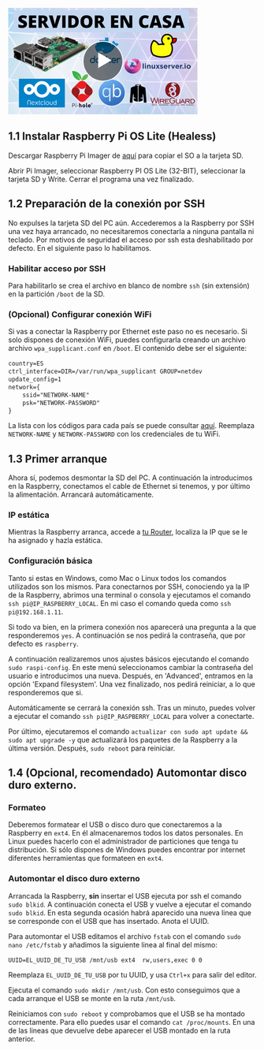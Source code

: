 <!--name:Servidor en casa - Parte 1: Puesta en marcha de la Raspberry Pi_-->
<!--pubdate:2020/09/26_-->
<!--moddate:2020/09/26_-->
<!--icon:raspberry_-->

[![Enlace al video de esta parte.](/static/files/images/guiaraspi_thumbnail.jpg)](https://www.youtube.com/watch?v=OAY0VTnHiMw)

## 1.1 Instalar Raspberry Pi OS Lite (Healess)
Descargar Raspberry Pi Imager de [aquí](https://www.raspberrypi.org/downloads/) para copiar el SO a la tarjeta SD.

Abrir Pi Imager, seleccionar Raspberry PI OS Lite (32-BIT), seleccionar la tarjeta SD y Write. Cerrar el programa una vez finalizado. 

## 1.2 Preparación de la conexión por SSH
No expulses la tarjeta SD del PC aún.
Accederemos a la Raspberry por SSH una vez haya arrancado, no necesitaremos conectarla a ninguna pantalla ni teclado. Por motivos de seguridad el acceso por ssh esta deshabilitado por defecto. En el siguiente paso lo habilitamos. 

### Habilitar acceso por SSH
Para habilitarlo se crea el archivo en blanco de nombre `ssh` (sin extensión) en la partición `/boot` de la SD. 

### (Opcional) Configurar conexión WiFi
Si vas a conectar la Raspberry por Ethernet este paso no es necesario. Si solo dispones de conexión WiFi, puedes configurarla creando un archivo archivo `wpa_supplicant.conf` en `/boot`. El contenido debe ser el siguiente: 

```
country=ES
ctrl_interface=DIR=/var/run/wpa_supplicant GROUP=netdev
update_config=1
network={
    ssid="NETWORK-NAME"
    psk="NETWORK-PASSWORD"
}
```

La lista con los códigos para cada país se puede consultar [aquí](https://en.wikipedia.org/wiki/ISO_3166-1_alpha-2). Reemplaza `NETWORK-NAME` y `NETWORK-PASSWORD` con los credenciales de tu WiFi.



## 1.3 Primer arranque
Ahora  sí, podemos desmontar la SD del PC. A continuación la introducimos en la Raspberry, conectamos el cable de Ethernet si tenemos, y por último la alimentación. Arrancará automáticamente.
### IP estática
Mientras la Raspberry arranca, accede a [tu Router](http://192.168.1.1), localiza la IP que se le ha asignado y hazla estática. 

### Configuración básica
Tanto si estas en Windows, como Mac o Linux todos los comandos utilizados son los mismos. Para conectarnos por SSH, conociendo ya la IP de la Raspberry, abrimos una terminal o consola y ejecutamos el comando `ssh pi@IP_RASPBERRY_LOCAL`. En mi caso el comando queda como `ssh pi@192.168.1.11`.

Si todo va bien, en la primera conexión nos aparecerá una pregunta a la que responderemos `yes`. A continuación se nos pedirá la contraseña, que por defecto es `raspberry`.

A continuación realizaremos unos ajustes básicos ejecutando el comando `sudo raspi-config`. En este menú seleccionamos cambiar la contraseña del usuario e introducimos una nueva. Después, en 'Advanced', entramos en la opción 'Expand filesystem'. Una vez finalizado, nos pedirá reiniciar, a lo que responderemos que si. 

Automáticamente se cerrará la conexión ssh. Tras un minuto, puedes volver a ejecutar el comando `ssh pi@IP_RASPBERRY_LOCAL` para volver a conectarte. 

Por último, ejecutaremos el comando `actualizar con sudo apt update && sudo apt upgrade -y` que actualizará los paquetes de la Raspberry a la última versión. Después, `sudo reboot` para reiniciar.


## 1.4 (Opcional, recomendado) Automontar disco duro externo. 
### Formateo
Deberemos formatear el USB o disco duro que conectaremos a la Raspberry en `ext4`. En él almacenaremos todos los datos personales. En Linux puedes hacerlo con el administrador de particiones que tenga tu distribución. Si sólo dispones de Windows puedes encontrar por internet diferentes herramientas que formateen en `ext4`.

### Automontar el disco duro externo
Arrancada la Raspberry, **sin** insertar el USB ejecuta por ssh el comando `sudo blkid`.
A continuación conecta el USB y vuelve a ejecutar el comando `sudo blkid`. En esta segunda ocasión habrá aparecido una nueva linea que se corresponde con el USB que has insertado. Anota el UUID.

Para automontar el USB editamos el archivo `fstab` con el comando `sudo nano /etc/fstab` y añadimos la siguiente linea al final del mismo:

```
UUID=EL_UUID_DE_TU_USB /mnt/usb ext4  rw,users,exec 0 0
```
Reemplaza `EL_UUID_DE_TU_USB`  por tu UUID, y usa `Ctrl+x` para salir del editor.

Ejecuta el comando `sudo mkdir /mnt/usb`. Con esto conseguimos que a cada arranque el USB se monte en la ruta `/mnt/usb`.

Reiniciamos con `sudo reboot` y comprobamos que el USB se ha montado correctamente. Para ello puedes usar el comando `cat /proc/mounts`. En una de las lineas que devuelve debe aparecer el USB montado en la ruta anterior.

